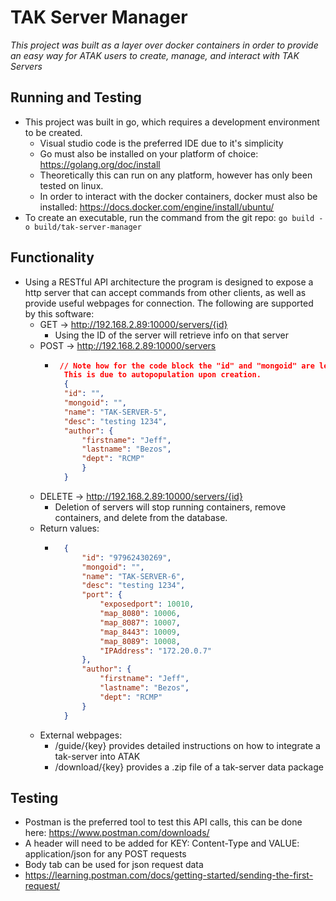 # TAK Server Manager
_This project was built as a layer over docker containers in order to provide an easy way for ATAK users to create, manage, and interact with TAK Servers_

## Running and Testing

- This project was built in go, which requires a development environment to be created.
    - Visual studio code is the preferred IDE due to it's simplicity
    - Go must also be installed on your platform of choice: https://golang.org/doc/install
    - Theoretically this can run on any platform, however has only been tested on linux.
    - In order to interact with the docker containers, docker must also be installed: https://docs.docker.com/engine/install/ubuntu/
- To create an executable, run the command from the git repo: `go build -o build/tak-server-manager`

## Functionality

- Using a RESTful API architecture the program is designed to expose a http server that can accept commands from other clients, as well as provide useful webpages for connection. The following are supported by this software:
    - GET -> http://192.168.2.89:10000/servers/{id}
        - Using the ID of the server will retrieve info on that server
    - POST -> http://192.168.2.89:10000/servers
        - ```json
           // Note how for the code block the "id" and "mongoid" are left empty. There is also an absent "NetworkInfo" field.
            This is due to autopopulation upon creation.
            {
            "id": "",
            "mongoid": "",
            "name": "TAK-SERVER-5",
            "desc": "testing 1234",
            "author": {
                "firstname": "Jeff",
                "lastname": "Bezos",
                "dept": "RCMP"
                }
            }
          ```
    - DELETE ->  http://192.168.2.89:10000/servers/{id}
        - Deletion of servers will stop running containers, remove containers, and delete from the database.
    - Return values:
        - ```json
            {
                "id": "97962430269",
                "mongoid": "",
                "name": "TAK-SERVER-6",
                "desc": "testing 1234",
                "port": {
                    "exposedport": 10010,
                    "map_8080": 10006,
                    "map_8087": 10007,
                    "map_8443": 10009,
                    "map_8089": 10008,
                    "IPAddress": "172.20.0.7"
                },
                "author": {
                    "firstname": "Jeff",
                    "lastname": "Bezos",
                    "dept": "RCMP"
                }
            }
          ```
    - External webpages:
        - /guide/{key} provides detailed instructions on how to integrate a tak-server into ATAK
        - /download/{key} provides a .zip file of a tak-server data package

## Testing

- Postman is the preferred tool to test this API calls, this can be done here: https://www.postman.com/downloads/
- A header will need to be added for KEY: Content-Type and VALUE: application/json for any POST requests
- Body tab can be used for json request data
- https://learning.postman.com/docs/getting-started/sending-the-first-request/
